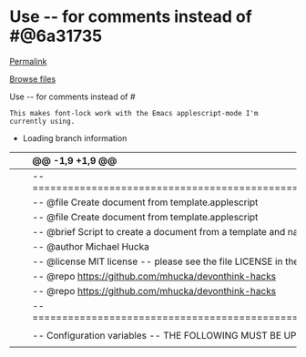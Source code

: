 # Use -- for comments instead of \#@6a31735

[Permalink](use-for-comments-instead-of-6a31735.md)

[Browse files](https://github.com/mhucka/devonthink-hacks/tree/6a31735b305f97c1205d20e27e1559422fab96e0)

 Use -- for comments instead of \#

```text
This makes font-lock work with the Emacs applescript-mode I'm currently using.
```

* Loading branch information

|  |  | @@ -1,9 +1,9 @@ |
| :--- | :--- | :--- |
|  |  |  -- ============================================================================ |
|  |  |  -- @file Create document from template.applescript |
|  |  |  -- @file Create document from template.applescript |
|  |  |  -- @brief Script to create a document from a template and name it |
|  |  |  -- @author Michael Hucka |
|  |  |  -- @license MIT license -- please see the file LICENSE in the parent directory |
|  |  |  -- @repo https://github.com/mhucka/devonthink-hacks |
|  |  |  -- @repo https://github.com/mhucka/devonthink-hacks |
|  |  |  -- ============================================================================ |
|  |  |  |
|  |  |  -- Configuration variables -- THE FOLLOWING MUST BE UPDATED MANUALLY. |
|  |  |  |

